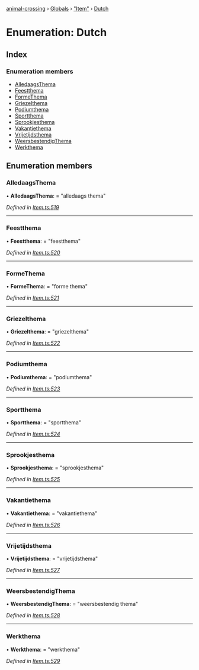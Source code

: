 [animal-crossing](../README.md) › [Globals](../globals.md) › ["Item"](../modules/_item_.md) › [Dutch](_item_.dutch.md)

# Enumeration: Dutch

## Index

### Enumeration members

* [AlledaagsThema](_item_.dutch.md#alledaagsthema)
* [Feestthema](_item_.dutch.md#feestthema)
* [FormeThema](_item_.dutch.md#formethema)
* [Griezelthema](_item_.dutch.md#griezelthema)
* [Podiumthema](_item_.dutch.md#podiumthema)
* [Sportthema](_item_.dutch.md#sportthema)
* [Sprookjesthema](_item_.dutch.md#sprookjesthema)
* [Vakantiethema](_item_.dutch.md#vakantiethema)
* [Vrijetijdsthema](_item_.dutch.md#vrijetijdsthema)
* [WeersbestendigThema](_item_.dutch.md#weersbestendigthema)
* [Werkthema](_item_.dutch.md#werkthema)

## Enumeration members

###  AlledaagsThema

• **AlledaagsThema**: = "alledaags thema"

*Defined in [Item.ts:519](https://github.com/Norviah/animal-crossing/blob/8493ef6/module/types/Item.ts#L519)*

___

###  Feestthema

• **Feestthema**: = "feestthema"

*Defined in [Item.ts:520](https://github.com/Norviah/animal-crossing/blob/8493ef6/module/types/Item.ts#L520)*

___

###  FormeThema

• **FormeThema**: = "forme thema"

*Defined in [Item.ts:521](https://github.com/Norviah/animal-crossing/blob/8493ef6/module/types/Item.ts#L521)*

___

###  Griezelthema

• **Griezelthema**: = "griezelthema"

*Defined in [Item.ts:522](https://github.com/Norviah/animal-crossing/blob/8493ef6/module/types/Item.ts#L522)*

___

###  Podiumthema

• **Podiumthema**: = "podiumthema"

*Defined in [Item.ts:523](https://github.com/Norviah/animal-crossing/blob/8493ef6/module/types/Item.ts#L523)*

___

###  Sportthema

• **Sportthema**: = "sportthema"

*Defined in [Item.ts:524](https://github.com/Norviah/animal-crossing/blob/8493ef6/module/types/Item.ts#L524)*

___

###  Sprookjesthema

• **Sprookjesthema**: = "sprookjesthema"

*Defined in [Item.ts:525](https://github.com/Norviah/animal-crossing/blob/8493ef6/module/types/Item.ts#L525)*

___

###  Vakantiethema

• **Vakantiethema**: = "vakantiethema"

*Defined in [Item.ts:526](https://github.com/Norviah/animal-crossing/blob/8493ef6/module/types/Item.ts#L526)*

___

###  Vrijetijdsthema

• **Vrijetijdsthema**: = "vrijetijdsthema"

*Defined in [Item.ts:527](https://github.com/Norviah/animal-crossing/blob/8493ef6/module/types/Item.ts#L527)*

___

###  WeersbestendigThema

• **WeersbestendigThema**: = "weersbestendig thema"

*Defined in [Item.ts:528](https://github.com/Norviah/animal-crossing/blob/8493ef6/module/types/Item.ts#L528)*

___

###  Werkthema

• **Werkthema**: = "werkthema"

*Defined in [Item.ts:529](https://github.com/Norviah/animal-crossing/blob/8493ef6/module/types/Item.ts#L529)*
